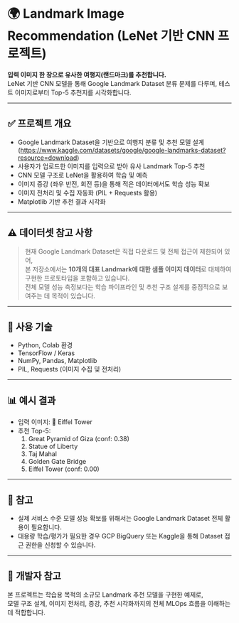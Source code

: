 # 🌍 Landmark Image Recommendation (LeNet 기반 CNN 프로젝트)

**입력 이미지 한 장으로 유사한 여행지(랜드마크)를 추천합니다.**  
LeNet 기반 CNN 모델을 통해 Google Landmark Dataset 분류 문제를 다루며, 테스트 이미지로부터 Top-5 추천지를 시각화합니다.

---

## ✅ 프로젝트 개요

- Google Landmark Dataset을 기반으로 여행지 분류 및 추천 모델 설계 (https://www.kaggle.com/datasets/google/google-landmarks-dataset?resource=download)
- 사용자가 업로드한 이미지를 입력으로 받아 유사 Landmark Top-5 추천
- CNN 모델 구조로 LeNet을 활용하여 학습 및 예측
- 이미지 증강 (좌우 반전, 회전 등)을 통해 적은 데이터에서도 학습 성능 확보
- 이미지 전처리 및 수집 자동화 (PIL + Requests 활용)
- Matplotlib 기반 추천 결과 시각화

---

## ⚠️ 데이터셋 참고 사항

> 현재 Google Landmark Dataset은 직접 다운로드 및 전체 접근이 제한되어 있어,  
> 본 저장소에서는 **10개의 대표 Landmark에 대한 샘플 이미지 데이터**로 대체하여 구현한 프로토타입을 포함하고 있습니다.  
> 전체 모델 성능 측정보다는 학습 파이프라인 및 추천 구조 설계를 중점적으로 보여주는 데 목적이 있습니다.

---

## 🧠 사용 기술

- Python, Colab 환경
- TensorFlow / Keras
- NumPy, Pandas, Matplotlib
- PIL, Requests (이미지 수집 및 전처리)

---

## 📊 예시 결과

- 입력 이미지: 🗼 Eiffel Tower  
- 추천 Top-5:  
  1. Great Pyramid of Giza (conf: 0.38)  
  2. Statue of Liberty  
  3. Taj Mahal  
  4. Golden Gate Bridge  
  5. Eiffel Tower (conf: 0.00)

---

## 📌 참고

- 실제 서비스 수준 모델 성능 확보를 위해서는 Google Landmark Dataset 전체 활용이 필요합니다.
- 대용량 학습/평가가 필요한 경우 GCP BigQuery 또는 Kaggle을 통해 Dataset 접근 권한을 신청할 수 있습니다.

---

## 🧪 개발자 참고

본 프로젝트는 학습용 목적의 소규모 Landmark 추천 모델을 구현한 예제로,  
모델 구조 설계, 이미지 전처리, 증강, 추천 시각화까지의 전체 MLOps 흐름을 이해하는 데 적합합니다.
